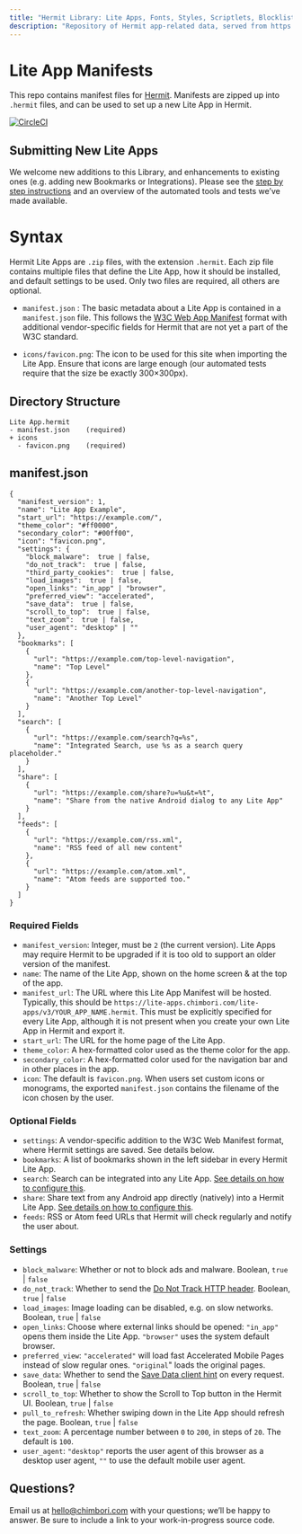 ```yaml
---
title: "Hermit Library: Lite Apps, Fonts, Styles, Scriptlets, Blocklists"
description: "Repository of Hermit app-related data, served from https://lite-apps.chimbori.com/"
---
```


# Lite App Manifests

This repo contains manifest files for [Hermit](https://hermit.chimbori.com). Manifests are zipped up into `.hermit` files, and can be used to set up a new Lite App in Hermit.

[![CircleCI](https://circleci.com/gh/chimbori/lite-apps/tree/master.svg?style=svg)](https://circleci.com/gh/chimbori/lite-apps/tree/master)

## Submitting New Lite Apps

We welcome new additions to this Library, and enhancements to existing ones (e.g. adding new Bookmarks or Integrations). Please see the [step by step instructions](CONTRIBUTING.md) and an overview of the automated tools and tests we’ve made available.

# Syntax

Hermit Lite Apps are `.zip` files, with the extension `.hermit`. Each zip file contains multiple files that define the Lite App, how it should be installed, and default settings to be used. Only two files are required, all others are optional.

- `manifest.json` : The basic metadata about a Lite App is contained in a `manifest.json` file. This follows the [W3C Web App Manifest](https://www.w3.org/TR/appmanifest/) format with additional vendor-specific fields for Hermit that are not yet a part of the W3C standard.

- `icons/favicon.png`: The icon to be used for this site when importing the Lite App. Ensure that icons are large enough (our automated tests require that the size be exactly 300×300px).

## Directory Structure

    Lite App.hermit
    - manifest.json    (required)
    + icons
      - favicon.png    (required)

## manifest.json

    {
      "manifest_version": 1,
      "name": "Lite App Example",
      "start_url": "https://example.com/",
      "theme_color": "#ff0000",
      "secondary_color": "#00ff00",
      "icon": "favicon.png",
      "settings": {
        "block_malware":  true | false,
        "do_not_track":  true | false,
        "third_party_cookies":  true | false,
        "load_images":  true | false,
        "open_links": "in_app" | "browser",
        "preferred_view": "accelerated",
        "save_data":  true | false,
        "scroll_to_top":  true | false,
        "text_zoom":  true | false,
        "user_agent": "desktop" | ""
      },
      "bookmarks": [
        {
          "url": "https://example.com/top-level-navigation",
          "name": "Top Level"
        },
        {
          "url": "https://example.com/another-top-level-navigation",
          "name": "Another Top Level"
        }
      ],
      "search": [
        {
          "url": "https://example.com/search?q=%s",
          "name": "Integrated Search, use %s as a search query placeholder."
        }
      ],
      "share": [
        {
          "url": "https://example.com/share?u=%u&t=%t",
          "name": "Share from the native Android dialog to any Lite App"
        }
      ],
      "feeds": [
        {
          "url": "https://example.com/rss.xml",
          "name": "RSS feed of all new content"
        },
        {
          "url": "https://example.com/atom.xml",
          "name": "Atom feeds are supported too."
        }
      ]
    }


### Required Fields

- `manifest_version`: Integer, must be `2` (the current version). Lite Apps may require Hermit to be upgraded if it is too old to support an older version of the manifest.
- `name`: The name of the Lite App, shown on the home screen & at the top of the app.
- `manifest_url`: The URL where this Lite App Manifest will be hosted. Typically, this should be `https://lite-apps.chimbori.com/lite-apps/v3/YOUR_APP_NAME.hermit`. This must be explicitly specified for every Lite App, although it is not present when you create your own Lite App in Hermit and export it.
- `start_url`: The URL for the home page of the Lite App.
- `theme_color`: A hex-formatted color used as the theme color for the app.
- `secondary_color`: A hex-formatted color used for the navigation bar and in other places in the app.
- `icon`: The default is `favicon.png`. When users set custom icons or monograms, the exported `manifest.json` contains the filename of the icon chosen by the user.

### Optional Fields

- `settings`: A vendor-specific addition to the W3C Web Manifest format, where Hermit settings are saved. See details below.
- `bookmarks`: A list of bookmarks shown in the left sidebar in every Hermit Lite App.
- `search`: Search can be integrated into any Lite App. [See details on how to configure this](https://hermit.chimbori.com/help/integrations).
- `share`: Share text from any Android app directly (natively) into a Hermit Lite App. [See details on how to configure this](https://hermit.chimbori.com/help/integrations).
- `feeds`: RSS or Atom feed URLs that Hermit will check regularly and notify the user about.

### Settings

- `block_malware`: Whether or not to block ads and malware. Boolean, `true` \| `false`
- `do_not_track`: Whether to send the [Do Not Track HTTP header](https://donottrack.us/). Boolean, `true` \| `false`
- `load_images`: Image loading can be disabled, e.g. on slow networks. Boolean, `true` \| `false`
- `open_links`: Choose where external links should be opened: `"in_app"` opens them inside the Lite App. `"browser"` uses the system default browser.
- `preferred_view`: `"accelerated"` will load fast Accelerated Mobile Pages instead of slow regular ones. `"original`" loads the original pages.
- `save_data`: Whether to send the [Save Data client hint](https://httpwg.org/http-extensions/client-hints.html#the-save-data-hint) on every request. Boolean, `true` \| `false`
- `scroll_to_top`: Whether to show the Scroll to Top button in the Hermit UI. Boolean, `true` \| `false`
- `pull_to_refresh`: Whether swiping down in the Lite App should refresh the page. Boolean, `true` \| `false`
- `text_zoom`: A percentage number between `0` to `200`, in steps of `20`. The default is `100`.
- `user_agent`: `"desktop"` reports the user agent of this browser as a desktop user agent, `""` to use the default mobile user agent.

## Questions?

Email us at [hello@chimbori.com](mailto:hello@chimbori.com) with your questions; we’ll be happy to answer. Be sure to include a link to your work-in-progress source code.
